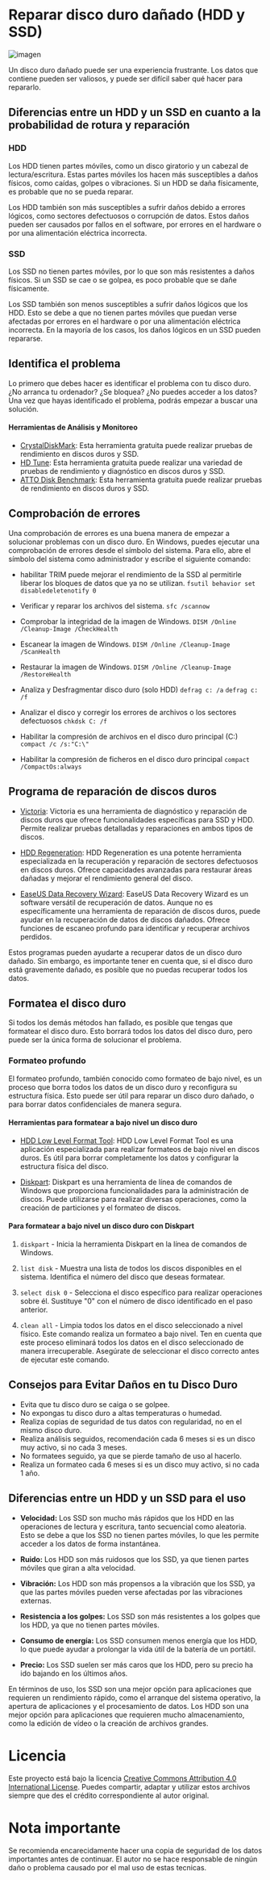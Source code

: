 
# Reparar disco duro dañado (HDD y SSD)

![imagen](foto.jpeg)

Un disco duro dañado puede ser una experiencia frustrante. Los datos que contiene pueden ser valiosos, y puede ser difícil saber qué hacer para repararlo. 

## Diferencias entre un HDD y un SSD en cuanto a la probabilidad de rotura y reparación

### HDD

Los HDD tienen partes móviles, como un disco giratorio y un cabezal de lectura/escritura. Estas partes móviles los hacen más susceptibles a daños físicos, como caídas, golpes o vibraciones. Si un HDD se daña físicamente, es probable que no se pueda reparar.

Los HDD también son más susceptibles a sufrir daños debido a errores lógicos, como sectores defectuosos o corrupción de datos. Estos daños pueden ser causados por fallos en el software, por errores en el hardware o por una alimentación eléctrica incorrecta.

### SSD

Los SSD no tienen partes móviles, por lo que son más resistentes a daños físicos. Si un SSD se cae o se golpea, es poco probable que se dañe físicamente.

Los SSD también son menos susceptibles a sufrir daños lógicos que los HDD. Esto se debe a que no tienen partes móviles que puedan verse afectadas por errores en el hardware o por una alimentación eléctrica incorrecta. En la mayoría de los casos, los daños lógicos en un SSD pueden repararse.

## Identifica el problema

Lo primero que debes hacer es identificar el problema con tu disco duro. ¿No arranca tu ordenador? ¿Se bloquea? ¿No puedes acceder a los datos? Una vez que hayas identificado el problema, podrás empezar a buscar una solución.

#### Herramientas de Análisis y Monitoreo

- [CrystalDiskMark](https://crystalmark.info/en/software/crystaldiskmark/): Esta herramienta gratuita puede realizar pruebas de rendimiento en discos duros y SSD.
- [HD Tune](https://www.hdtune.com/): Esta herramienta gratuita puede realizar una variedad de pruebas de rendimiento y diagnóstico en discos duros y SSD.
- [ATTO Disk Benchmark](https://www.atto.com/disk-benchmark/): Esta herramienta gratuita puede realizar pruebas de rendimiento en discos duros y SSD.

## Comprobación de errores

Una comprobación de errores es una buena manera de empezar a solucionar problemas con un disco duro. En Windows, puedes ejecutar una comprobación de errores desde el símbolo del sistema. Para ello, abre el símbolo del sistema como administrador y escribe el siguiente comando:

- habilitar TRIM puede mejorar el rendimiento de la SSD al permitirle liberar los bloques de datos que ya no se utilizan.
`fsutil behavior set disabledeletenotify 0`

- Verificar y reparar los archivos del sistema.
`sfc /scannow`

- Comprobar la integridad de la imagen de Windows.
`DISM /Online /Cleanup-Image /CheckHealth`

- Escanear la imagen de Windows.
`DISM /Online /Cleanup-Image /ScanHealth`

- Restaurar la imagen de Windows.
`DISM /Online /Cleanup-Image /RestoreHealth`

- Analiza y Desfragmentar disco duro (solo HDD)
`defrag c: /a`
`defrag c: /f`

- Analizar el disco y corregir los errores de archivos o los sectores defectuosos
`chkdsk C: /f`

- Habilitar la compresión de archivos en el disco duro principal (C:)
`compact /c /s:"C:\"`

- Habilitar la compresión de ficheros en el disco duro principal
`compact /CompactOs:always`

## Programa de reparación de discos duros

- [Victoria](https://www.filehorse.com/es/descargar-victoria-ssd-hdd/): Victoria es una herramienta de diagnóstico y reparación de discos duros que ofrece funcionalidades específicas para SSD y HDD. Permite realizar pruebas detalladas y reparaciones en ambos tipos de discos. 

- [HDD Regeneration](https://www.dposoft.net/): HDD Regeneration es una potente herramienta especializada en la recuperación y reparación de sectores defectuosos en discos duros. Ofrece capacidades avanzadas para restaurar áreas dañadas y mejorar el rendimiento general del disco.

- [EaseUS Data Recovery Wizard](https://es.easeus.com/data-recovery-software/): EaseUS Data Recovery Wizard es un software versátil de recuperación de datos. Aunque no es específicamente una herramienta de reparación de discos duros, puede ayudar en la recuperación de datos de discos dañados. Ofrece funciones de escaneo profundo para identificar y recuperar archivos perdidos.

Estos programas pueden ayudarte a recuperar datos de un disco duro dañado. Sin embargo, es importante tener en cuenta que, si el disco duro está gravemente dañado, es posible que no puedas recuperar todos los datos.

## Formatea el disco duro

Si todos los demás métodos han fallado, es posible que tengas que formatear el disco duro. Esto borrará todos los datos del disco duro, pero puede ser la única forma de solucionar el problema.

### Formateo profundo

El formateo profundo, también conocido como formateo de bajo nivel, es un proceso que borra todos los datos de un disco duro y reconfigura su estructura física. Esto puede ser útil para reparar un disco duro dañado, o para borrar datos confidenciales de manera segura.

#### Herramientas para formatear a bajo nivel un disco duro 

- [HDD Low Level Format Tool](https://hddguru.com/software/HDD-LLF-Low-Level-Format-Tool/): HDD Low Level Format Tool es una aplicación especializada para realizar formateos de bajo nivel en discos duros. Es útil para borrar completamente los datos y configurar la estructura física del disco.

- [Diskpart](https://learn.microsoft.com/es-es/windows-server/administration/windows-commands/diskpart): Diskpart es una herramienta de línea de comandos de Windows que proporciona funcionalidades para la administración de discos. Puede utilizarse para realizar diversas operaciones, como la creación de particiones y el formateo de discos.

#### Para formatear a bajo nivel un disco duro con Diskpart

1. `diskpart` - Inicia la herramienta Diskpart en la línea de comandos de Windows.

2. `list disk` - Muestra una lista de todos los discos disponibles en el sistema. Identifica el número del disco que deseas formatear.

3. `select disk 0` - Selecciona el disco específico para realizar operaciones sobre él. Sustituye "0" con el número de disco identificado en el paso anterior.

4. `clean all` - Limpia todos los datos en el disco seleccionado a nivel físico. Este comando realiza un formateo a bajo nivel. Ten en cuenta que este proceso eliminará todos los datos en el disco seleccionado de manera irrecuperable. Asegúrate de seleccionar el disco correcto antes de ejecutar este comando.

## Consejos para Evitar Daños en tu Disco Duro

- Evita que tu disco duro se caiga o se golpee.
- No expongas tu disco duro a altas temperaturas o humedad.
- Realiza copias de seguridad de tus datos con regularidad, no en el mismo disco duro.
- Realiza análisis seguidos, recomendación cada 6 meses si es un disco muy activo, si no cada 3 meses.
- No formatees seguido, ya que se pierde tamaño de uso al hacerlo.
- Realiza un formateo cada 6 meses si es un disco muy activo, si no cada 1 año.

## Diferencias entre un HDD y un SSD para el uso

- **Velocidad:** Los SSD son mucho más rápidos que los HDD en las operaciones de lectura y escritura, tanto secuencial como aleatoria. Esto se debe a que los SSD no tienen partes móviles, lo que les permite acceder a los datos de forma instantánea.

- **Ruido:** Los HDD son más ruidosos que los SSD, ya que tienen partes móviles que giran a alta velocidad.

- **Vibración:** Los HDD son más propensos a la vibración que los SSD, ya que las partes móviles pueden verse afectadas por las vibraciones externas.

- **Resistencia a los golpes:** Los SSD son más resistentes a los golpes que los HDD, ya que no tienen partes móviles.

- **Consumo de energía:** Los SSD consumen menos energía que los HDD, lo que puede ayudar a prolongar la vida útil de la batería de un portátil.

- **Precio:** Los SSD suelen ser más caros que los HDD, pero su precio ha ido bajando en los últimos años.

En términos de uso, los SSD son una mejor opción para aplicaciones que requieren un rendimiento rápido, como el arranque del sistema operativo, la apertura de aplicaciones y el procesamiento de datos. Los HDD son una mejor opción para aplicaciones que requieren mucho almacenamiento, como la edición de vídeo o la creación de archivos grandes.

# Licencia
Este proyecto está bajo la licencia [Creative Commons Attribution 4.0 International License](https://creativecommons.org/licenses/by/4.0/). Puedes compartir, adaptar y utilizar estos archivos siempre que des el crédito correspondiente al autor original.

# Nota importante
Se recomienda encarecidamente hacer una copia de seguridad de los datos importantes antes de continuar. El autor no se hace responsable de ningún daño o problema causado por el mal uso de estas tecnicas.
